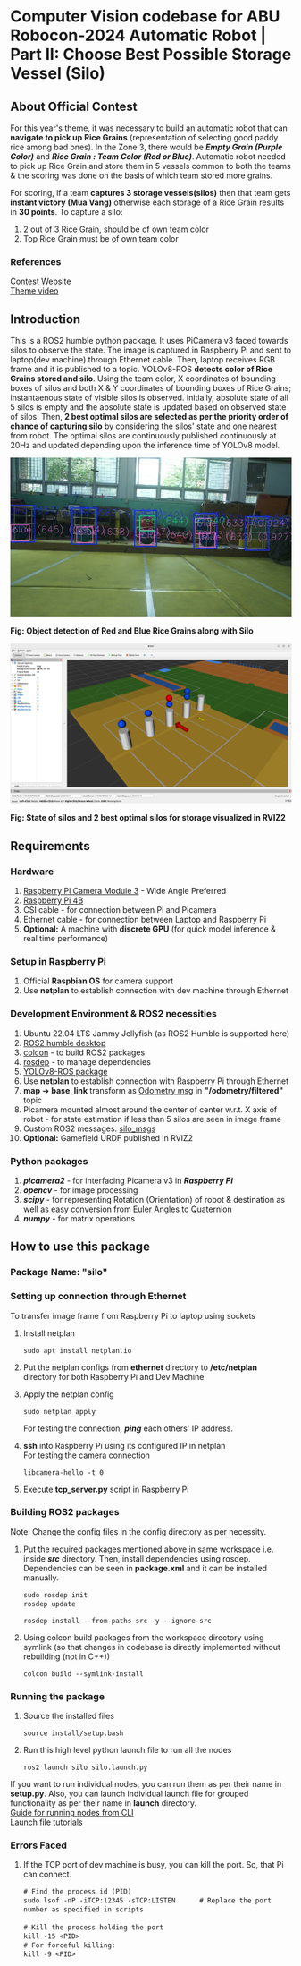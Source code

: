 # Computer Vision codebase for ABU Robocon-2024 Automatic Robot | Part II: Choose Best Possible Storage Vessel (Silo)

## About Official Contest

For this year's theme, it was necessary to build an automatic robot that can **navigate to pick up Rice Grains** (representation of selecting good paddy rice among bad ones). In the Zone 3, there would be ***Empty Grain (Purple Color)*** and ***Rice Grain : Team Color (Red or Blue)***. Automatic robot needed to pick up Rice Grain and store them in 5 vessels common to both the teams & the scoring was done on the basis of which team stored more grains. 

For scoring, if a team **captures 3 storage vessels(silos)** then that team gets **instant victory (Mua Vang)** otherwise each storage of a Rice Grain results in **30 points**. To capture a silo:  
1. 2 out of 3 Rice Grain, should be of own team color
2. Top Rice Grain must be of own team color

### References
  [Contest Website](https://aburobocon2024.vtv.gov.vn/)  
  [Theme video](https://www.youtube.com/watch?v=zavE1DzyH6Q)

## Introduction

This is a ROS2 humble python package. It uses PiCamera v3 faced towards silos to observe the state. The image is captured in Raspberry Pi and sent to laptop(dev machine) through Ethernet cable. Then, laptop receives RGB frame and it is published to a topic. YOLOv8-ROS **detects color of Rice Grains stored and silo**. Using the team color, X coordinates of bounding boxes of silos and both X & Y coordinates of bounding boxes of Rice Grains; instantaenous state of visible silos is observed. Initially, absolute state of all 5 silos is empty and the absolute state is updated based on observed state of silos. Then, **2 best optimal silos are selected as per the priority order of chance of capturing silo** by considering the silos' state and one nearest from robot. The optimal silos are continuously published continuously at 20Hz and updated depending upon the inference time of YOLOv8 model.

<div style="text-align: center;">
  <img src="pics/silo_state.jpg" alt="Your Image Description" style="max-width: 100%; height: auto;">
</div>

**Fig: Object detection of Red and Blue Rice Grains along with Silo**

<div style="text-align: center;">
  <img src="pics/rviz2.png" alt="Your Image Description" style="max-width: 100%; height: auto;">
</div>

**Fig: State of silos and 2 best optimal silos for storage visualized in RVIZ2**

## Requirements

### Hardware
1. [Raspberry Pi Camera Module 3](https://www.raspberrypi.com/products/camera-module-3/) - Wide Angle Preferred
2. [Raspberry Pi 4B](https://www.raspberrypi.com/products/raspberry-pi-4-model-b/)
3. CSI cable - for connection between Pi and Picamera
4. Ethernet cable - for connection between Laptop and Raspberry Pi
5. **Optional:** A machine with **discrete GPU** (for quick model inference & real time performance)

### Setup in Raspberry Pi
1. Official **Raspbian OS** for camera support
2. Use **netplan** to establish connection with dev machine through Ethernet

### Development Environment & ROS2 necessities
1. Ubuntu 22.04 LTS Jammy Jellyfish (as ROS2 Humble is supported here)
2. [ROS2 humble desktop](https://docs.ros.org/en/humble/Installation.html)
3. [colcon](https://docs.ros.org/en/humble/Tutorials/Beginner-Client-Libraries/Colcon-Tutorial.html) - to build ROS2 packages
4. [rosdep](https://docs.ros.org/en/humble/Tutorials/Intermediate/Rosdep.html) - to manage dependencies
5. [YOLOv8-ROS package](https://github.com/tyro-apil/yolov8_ros)
6. Use **netplan** to establish connection with Raspberry Pi through Ethernet
7. **map -> base_link** transform as [Odometry msg](https://docs.ros2.org/foxy/api/nav_msgs/msg/Odometry.html) in **"/odometry/filtered"** topic
8. Picamera mounted almost around the center of center w.r.t. X axis of robot - for state estimation if less than 5 silos are seen in image frame
9. Custom ROS2 messages: [silo_msgs](https://github.com/tyro-apil/silo_msgs)
10. **Optional:** Gamefield URDF published in RVIZ2

### Python packages
1. ***picamera2*** - for interfacing Picamera v3 in ***Raspberry Pi***
2. ***opencv*** - for image processing
3. ***scipy*** - for representing Rotation (Orientation) of robot & destination as well as easy conversion from Euler Angles to Quaternion
4. ***numpy*** - for matrix operations


## How to use this package

### Package Name: "silo"

### Setting up connection through Ethernet
To transfer image frame from Raspberry Pi to laptop using sockets

1. Install netplan  
    ```
    sudo apt install netplan.io
    ```
2. Put the netplan configs from **ethernet** directory to **/etc/netplan** directory for both Raspberry Pi and Dev Machine
3. Apply the netplan config
    ```
    sudo netplan apply
    ```

    For testing the connection, ***ping*** each others' IP address.  


4. **ssh** into Raspberry Pi using its configured IP in netplan  
    For testing the camera connection
    ```
    libcamera-hello -t 0
    ```
5. Execute **tcp_server.py** script in Raspberry Pi

### Building ROS2 packages

Note: Change the config files in the config directory as per necessity.

1. Put the required packages mentioned above in same workspace i.e. inside ***src*** directory. Then, install dependencies using rosdep. Dependencies can be seen in **package.xml** and it can be installed manually.

    ```
    sudo rosdep init
    rosdep update
    ```
    ```
    rosdep install --from-paths src -y --ignore-src
    ```

2. Using colcon build packages from the workspace directory using symlink (so that changes in codebase is directly implemented without rebuilding (not in C++))
    ```
    colcon build --symlink-install
    ```

### Running the package

1. Source the installed files
    ```
    source install/setup.bash
    ```

2. Run this high level python launch file to run all the nodes
    ```
    ros2 launch silo silo.launch.py
    ```

  If you want to run individual nodes, you can run them as per their name in **setup.py**. Also, you can launch individual launch file for grouped functionality as per their name in **launch** directory.  
  [Guide for running nodes from CLI](https://docs.ros.org/en/humble/How-To-Guides/Node-arguments.html)  
  [Launch file tutorials](https://docs.ros.org/en/humble/Tutorials/Intermediate/Launch/Launch-Main.html)

### Errors Faced
1. If the TCP port of dev machine is busy, you can kill the port. So, that Pi can connect.
    ```
    # Find the process id (PID) 
    sudo lsof -nP -iTCP:12345 -sTCP:LISTEN      # Replace the port number as specified in scripts

    # Kill the process holding the port
    kill -15 <PID>
    # For forceful killing:
    kill -9 <PID>
    ```

